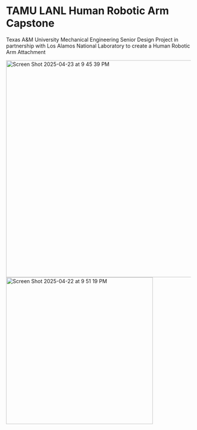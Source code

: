 # TAMU LANL Human Robotic Arm Capstone
Texas A&M University Mechanical Engineering Senior Design Project in partnership with Los Alamos National Laboratory to create a Human Robotic Arm Attachment

<img width="591" alt="Screen Shot 2025-04-23 at 9 45 39 PM" src="https://github.com/user-attachments/assets/1e5ecf6e-2dea-4e27-93d7-c2127dbc6119" />

<img width="400" alt="Screen Shot 2025-04-22 at 9 51 19 PM" src="https://github.com/user-attachments/assets/66e941d8-7e24-47bc-989b-8e1b32361a2c" />
